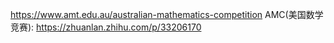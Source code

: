 https://www.amt.edu.au/australian-mathematics-competition
AMC(美国数学竞赛): https://zhuanlan.zhihu.com/p/33206170